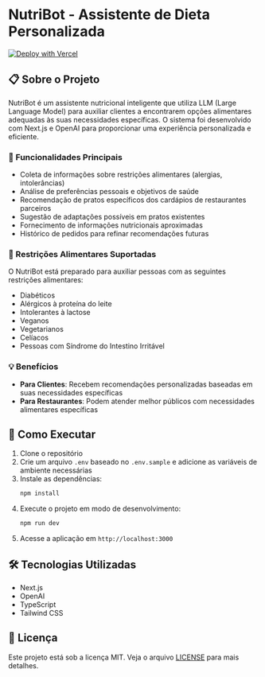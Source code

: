 # NutriBot - Assistente de Dieta Personalizada

[![Deploy with Vercel](https://vercel.com/button)](https://vercel.com/new/clone?repository-url=https%3A%2F%2Fgithub.com%2Fseu-usuario%2Fnutribot)

## 📋 Sobre o Projeto

NutriBot é um assistente nutricional inteligente que utiliza LLM (Large Language Model) para auxiliar clientes a encontrarem opções alimentares adequadas às suas necessidades específicas. O sistema foi desenvolvido com Next.js e OpenAI para proporcionar uma experiência personalizada e eficiente.

### 🎯 Funcionalidades Principais

- Coleta de informações sobre restrições alimentares (alergias, intolerâncias)
- Análise de preferências pessoais e objetivos de saúde
- Recomendação de pratos específicos dos cardápios de restaurantes parceiros
- Sugestão de adaptações possíveis em pratos existentes
- Fornecimento de informações nutricionais aproximadas
- Histórico de pedidos para refinar recomendações futuras

### 🥗 Restrições Alimentares Suportadas

O NutriBot está preparado para auxiliar pessoas com as seguintes restrições alimentares:

- Diabéticos
- Alérgicos à proteína do leite
- Intolerantes à lactose
- Veganos
- Vegetarianos
- Celíacos
- Pessoas com Síndrome do Intestino Irritável

### 💡 Benefícios

- **Para Clientes**: Recebem recomendações personalizadas baseadas em suas necessidades específicas
- **Para Restaurantes**: Podem atender melhor públicos com necessidades alimentares específicas

## 🚀 Como Executar

1. Clone o repositório
2. Crie um arquivo `.env` baseado no `.env.sample` e adicione as variáveis de ambiente necessárias
3. Instale as dependências:
   ```bash
   npm install
   ```
4. Execute o projeto em modo de desenvolvimento:
   ```bash
   npm run dev
   ```
5. Acesse a aplicação em `http://localhost:3000`

## 🛠️ Tecnologias Utilizadas

- Next.js
- OpenAI
- TypeScript
- Tailwind CSS

## 📝 Licença

Este projeto está sob a licença MIT. Veja o arquivo [LICENSE](LICENSE) para mais detalhes.
